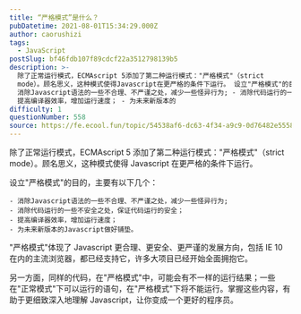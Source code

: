 ```yaml
---
title: “严格模式”是什么？
pubDatetime: 2021-08-01T15:34:29.000Z
author: caorushizi
tags:
  - JavaScript
postSlug: bf46fdb107f89cdcf22a3512798139b5
description: >-
  除了正常运行模式，ECMAscript 5添加了第二种运行模式："严格模式"（strict
  mode）。顾名思义，这种模式使得Javascript在更严格的条件下运行。 设立"严格模式"的目的，主要有以下几个： -
  消除Javascript语法的一些不合理、不严谨之处，减少一些怪异行为; - 消除代码运行的一些不安全之处，保证代码运行的安全； -
  提高编译器效率，增加运行速度； - 为未来新版本的
difficulty: 1
questionNumber: 558
source: https://fe.ecool.fun/topic/54538af6-dc63-4f34-a9c9-0d76482e5558
---
```


除了正常运行模式，ECMAscript 5 添加了第二种运行模式："严格模式"（strict mode）。顾名思义，这种模式使得 Javascript 在更严格的条件下运行。

设立"严格模式"的目的，主要有以下几个：

```
- 消除Javascript语法的一些不合理、不严谨之处，减少一些怪异行为;
- 消除代码运行的一些不安全之处，保证代码运行的安全；
- 提高编译器效率，增加运行速度；
- 为未来新版本的Javascript做好铺垫。
```

"严格模式"体现了 Javascript 更合理、更安全、更严谨的发展方向，包括 IE 10 在内的主流浏览器，都已经支持它，许多大项目已经开始全面拥抱它。

另一方面，同样的代码，在"严格模式"中，可能会有不一样的运行结果；一些在"正常模式"下可以运行的语句，在"严格模式"下将不能运行。掌握这些内容，有助于更细致深入地理解 Javascript，让你变成一个更好的程序员。
